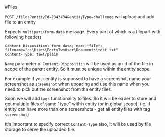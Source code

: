 #Files

`POST /files?entityId=2343434&entityType=challenge` will upload and add file to an entity

Expects `multipart/form-data` message. 
Every part of which is a filepart with following headers

```
Content-Disposition: form-data; name="file"; filename="c:\Users\FortyTwoUser\Documents\test.txt"
Content-Type: text/plain
```

`Name` parameter of `Content-Disposition` will be used as an id of the file in scope of the parent entity. 
So it must be unique within the entity scope. 

For example if your entity is supposed to have a screenshot, name your screenshot as `screenshot` when upoading
and use this name when you need to pick out the screenshot from the entity files.

Soon we will add `tags` functionality to files. So it will be easier to store and get multiple files of same "type" within entity (or in global scope).
(ie. if entity can have more than one screenshots - get all entity files with tag `screenshot`)

It's important to specify correct `Content-Type` also, it will be used by file storage to serve the uploaded file.
